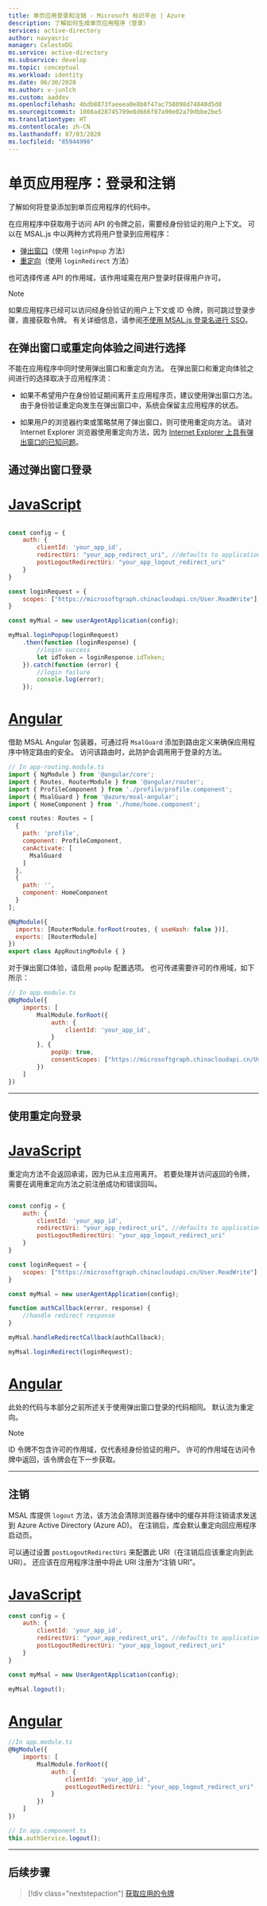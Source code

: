 ```yaml
---
title: 单页应用登录和注销 - Microsoft 标识平台 | Azure
description: 了解如何生成单页应用程序（登录）
services: active-directory
author: navyasric
manager: CelesteDG
ms.service: active-directory
ms.subservice: develop
ms.topic: conceptual
ms.workload: identity
ms.date: 06/30/2020
ms.author: v-junlch
ms.custom: aaddev
ms.openlocfilehash: 4bdb8873faeeea0e8b8f47ac758098d74840d5d8
ms.sourcegitcommit: 1008ad28745709e8d666f07a90e02a79dbbe2be5
ms.translationtype: HT
ms.contentlocale: zh-CN
ms.lasthandoff: 07/03/2020
ms.locfileid: "85944998"
---
```

# <a name="single-page-application-sign-in-and-sign-out"></a>单页应用程序：登录和注销

了解如何将登录添加到单页应用程序的代码中。

在应用程序中获取用于访问 API 的令牌之前，需要经身份验证的用户上下文。 可以在 MSAL.js 中以两种方式将用户登录到应用程序：

* [弹出窗口](#sign-in-with-a-pop-up-window)（使用 `loginPopup` 方法）
* [重定向](#sign-in-with-redirect)（使用 `loginRedirect` 方法）

也可选择传递 API 的作用域，该作用域需在用户登录时获得用户许可。

> [!NOTE]
> 如果应用程序已经可以访问经身份验证的用户上下文或 ID 令牌，则可跳过登录步骤，直接获取令牌。 有关详细信息，请参阅[不使用 MSAL.js 登录名进行 SSO](msal-js-sso.md#sso-without-msaljs-login)。

## <a name="choosing-between-a-pop-up-or-redirect-experience"></a>在弹出窗口或重定向体验之间进行选择

不能在应用程序中同时使用弹出窗口和重定向方法。 在弹出窗口和重定向体验之间进行的选择取决于应用程序流：

* 如果不希望用户在身份验证期间离开主应用程序页，建议使用弹出窗口方法。 由于身份验证重定向发生在弹出窗口中，系统会保留主应用程序的状态。

* 如果用户的浏览器约束或策略禁用了弹出窗口，则可使用重定向方法。 请对 Internet Explorer 浏览器使用重定向方法，因为 [Internet Explorer 上具有弹出窗口的已知问题](https://github.com/AzureAD/microsoft-authentication-library-for-js/wiki/Known-issues-on-IE-and-Edge-Browser)。

## <a name="sign-in-with-a-pop-up-window"></a>通过弹出窗口登录

# <a name="javascript"></a>[JavaScript](#tab/javascript)

```javascript

const config = {
    auth: {
        clientId: 'your_app_id',
        redirectUri: "your_app_redirect_uri", //defaults to application start page
        postLogoutRedirectUri: "your_app_logout_redirect_uri"
    }
}

const loginRequest = {
    scopes: ["https://microsoftgraph.chinacloudapi.cn/User.ReadWrite"]
}

const myMsal = new userAgentApplication(config);

myMsal.loginPopup(loginRequest)
    .then(function (loginResponse) {
        //login success
        let idToken = loginResponse.idToken;
    }).catch(function (error) {
        //login failure
        console.log(error);
    });
```

# <a name="angular"></a>[Angular](#tab/angular)

借助 MSAL Angular 包装器，可通过将 `MsalGuard` 添加到路由定义来确保应用程序中特定路由的安全。 访问该路由时，此防护会调用用于登录的方法。

```javascript
// In app-routing.module.ts
import { NgModule } from '@angular/core';
import { Routes, RouterModule } from '@angular/router';
import { ProfileComponent } from './profile/profile.component';
import { MsalGuard } from '@azure/msal-angular';
import { HomeComponent } from './home/home.component';

const routes: Routes = [
  {
    path: 'profile',
    component: ProfileComponent,
    canActivate: [
      MsalGuard
    ]
  },
  {
    path: '',
    component: HomeComponent
  }
];

@NgModule({
  imports: [RouterModule.forRoot(routes, { useHash: false })],
  exports: [RouterModule]
})
export class AppRoutingModule { }
```

对于弹出窗口体验，请启用 `popUp` 配置选项。 也可传递需要许可的作用域，如下所示：

```javascript
// In app.module.ts
@NgModule({
    imports: [
        MsalModule.forRoot({
            auth: {
                clientId: 'your_app_id',
            }
        }, {
            popUp: true,
            consentScopes: ["https://microsoftgraph.chinacloudapi.cn/User.ReadWrite"]
        })
    ]
})
```
---

## <a name="sign-in-with-redirect"></a>使用重定向登录

# <a name="javascript"></a>[JavaScript](#tab/javascript)

重定向方法不会返回承诺，因为已从主应用离开。 若要处理并访问返回的令牌，需要在调用重定向方法之前注册成功和错误回叫。

```javascript

const config = {
    auth: {
        clientId: 'your_app_id',
        redirectUri: "your_app_redirect_uri", //defaults to application start page
        postLogoutRedirectUri: "your_app_logout_redirect_uri"
    }
}

const loginRequest = {
    scopes: ["https://microsoftgraph.chinacloudapi.cn/User.ReadWrite"]
}

const myMsal = new userAgentApplication(config);

function authCallback(error, response) {
    //handle redirect response
}

myMsal.handleRedirectCallback(authCallback);

myMsal.loginRedirect(loginRequest);
```

# <a name="angular"></a>[Angular](#tab/angular)

此处的代码与本部分之前所述关于使用弹出窗口登录的代码相同。 默认流为重定向。

> [!NOTE]
> ID 令牌不包含许可的作用域，仅代表经身份验证的用户。 许可的作用域在访问令牌中返回，该令牌会在下一步获取。

---

## <a name="sign-out"></a>注销

MSAL 库提供 `logout` 方法，该方法会清除浏览器存储中的缓存并将注销请求发送到 Azure Active Directory (Azure AD)。 在注销后，库会默认重定向回应用程序启动页。

可以通过设置 `postLogoutRedirectUri` 来配置此 URI（在注销后应该重定向到此 URI）。 还应该在应用程序注册中将此 URI 注册为“注销 URI”。

# <a name="javascript"></a>[JavaScript](#tab/javascript)

```javascript
const config = {
    auth: {
        clientId: 'your_app_id',
        redirectUri: "your_app_redirect_uri", //defaults to application start page
        postLogoutRedirectUri: "your_app_logout_redirect_uri"
    }
}

const myMsal = new UserAgentApplication(config);

myMsal.logout();
```

# <a name="angular"></a>[Angular](#tab/angular)

```javascript
//In app.module.ts
@NgModule({
    imports: [
        MsalModule.forRoot({
            auth: {
                clientId: 'your_app_id',
                postLogoutRedirectUri: "your_app_logout_redirect_uri"
            }
        })
    ]
})

// In app.component.ts
this.authService.logout();
```

---

## <a name="next-steps"></a>后续步骤

> [!div class="nextstepaction"]
> [获取应用的令牌](scenario-spa-acquire-token.md)

